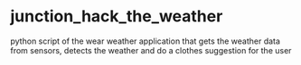# junction_hack_the_weather

python script of the wear weather application that gets the weather data from sensors, detects the weather and do a clothes suggestion for the user 
